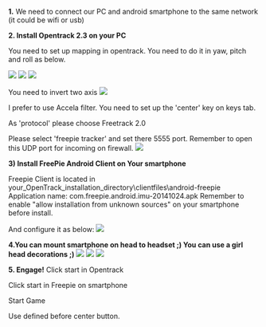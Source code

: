 **1.**
We need to connect our PC and android smartphone to the same network (it could be wifi or usb)

**2. Install Opentrack 2.3 on your PC**

You need to set up mapping in opentrack. You need to do it in yaw, pitch and roll as below.

![](http://i.imgur.com/6ZHPyck.jpg)
![](http://i.imgur.com/PojOTBZ.jpg)
![](http://i.imgur.com/kHbpDQq.jpg)

You need to invert two axis
![](http://i.imgur.com/FvYCwFF.jpg)

I prefer to use Accela filter. You need to set up the 'center' key on keys tab.

As 'protocol' please choose Freetrack 2.0

Please select 'freepie tracker' and set there 5555 port. Remember to open this UDP port for incoming on firewall.
![](http://i.imgur.com/fyh8KWT.jpg)

**3) Install FreePie Android Client on Your smartphone**

Freepie Client is located in your_OpenTrack_installation_directory\clientfiles\android-freepie
Application name: com.freepie.android.imu-20141024.apk
Remember to enable "allow installation from unknown sources" on your smartphone before install.

And configure it as below:
![](https://dl.dropboxusercontent.com/u/73783868/freepie/4.png)

**4.You can mount smartphone on head to headset ;) You can use a girl head decorations ;)**
![](http://i.imgur.com/2fbKtfQ.jpg?1)
![](http://i.imgur.com/ckDq6Jrl.jpg)
![](http://i.imgur.com/86Cs6wYl.jpg)

**5. Engage!**
Click start in Opentrack

Click start in Freepie on smartphone

Start Game

Use defined before center button.
